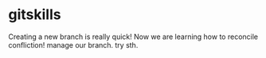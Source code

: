 # gitskills
Creating a new branch is really quick!
Now we are learning how to reconcile confliction!
manage our branch.
try sth.
